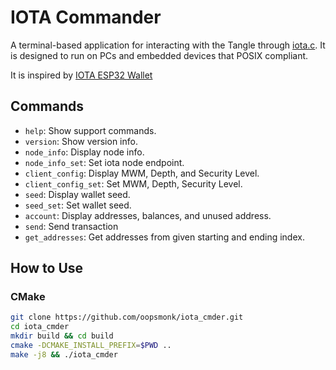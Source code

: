 # IOTA Commander  

A terminal-based application for interacting with the Tangle through [iota.c](https://github.com/iotaledger/iota.c). It is designed to run on PCs and embedded devices that POSIX compliant.  

It is inspired by [IOTA ESP32 Wallet](https://github.com/oopsmonk/iota_esp32_wallet)  

## Commands  

* `help`: Show support commands.
* `version`: Show version info.
* `node_info`: Display node info.
* `node_info_set`: Set iota node endpoint.
* `client_config`: Display MWM, Depth, and Security Level.
* `client_config_set`: Set MWM, Depth, Security Level.
* `seed`: Display wallet seed.
* `seed_set`: Set wallet seed.
* `account`: Display addresses, balances, and unused address.
* `send`: Send transaction
* `get_addresses`: Get addresses from given starting and ending index.

## How to Use  

### CMake  

```bash
git clone https://github.com/oopsmonk/iota_cmder.git
cd iota_cmder
mkdir build && cd build
cmake -DCMAKE_INSTALL_PREFIX=$PWD ..
make -j8 && ./iota_cmder
```
